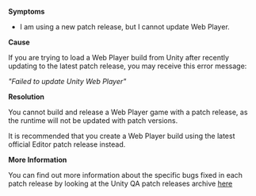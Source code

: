 

**Symptoms**


- I am using a new patch release, but I cannot update Web Player.



**Cause**



If you are trying to load a Web Player build from Unity after recently updating to the latest patch release, you may receive this error message:



*"Failed to update Unity Web Player"*



**Resolution**



You cannot build and release a Web Player game with a patch release, as the runtime will not be updated with patch versions.



It is recommended that you create a Web Player build using the latest official Editor patch release instead.



**More Information**



You can find out more information about the specific bugs fixed in each patch release by looking at the Unity QA patch releases archive [here](https://unity3d.com/unity/qa/patch-releases)





